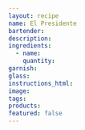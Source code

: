 ```yaml
---
layout: recipe
name: El Presidente
bartender:
description:
ingredients:
  - name:
    quantity:
garnish:
glass:
instructions_html:
image:
tags:
products:
featured: false
---
```

